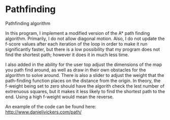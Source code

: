 # Pathfinding
Pathfinding algorithm

In this program, I implement a modified version of the A* path finding algorithm. Primarily, I do not allow diagonal motion. Also, I do not update the f-score values after each iteration of the loop in order to make it run significantly faster, but there is a low possibility that my program does not find the shortest path; however it does it in much less time.

I also added in the ability for the user top adjust the dimensions of the map you path find around, as well as draw in their own obstacles for the algorithm to solve around. There is also a slider to adjust the weight that the path-finding function places on the distance from the origin. In theory, the f-weight being set to zero should have the algorith check the lest number of extrenuous squares, but it makes it less likely to find the shortest path to the end. Using a high f-weight would mean the reverse.

An example of the code can be found here: http://www.danieljvickers.com/path/